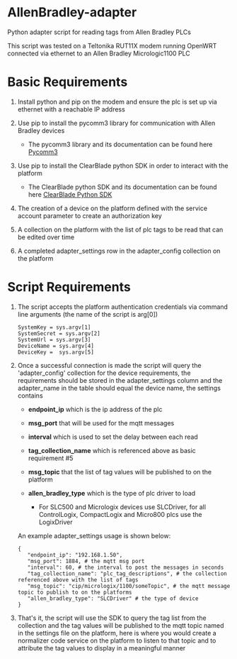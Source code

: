 # AllenBradley-adapter
Python adapter script for reading tags from Allen Bradley PLCs

This script was tested on a Teltonika RUT11X modem running OpenWRT connected via ethernet to an Allen Bradley Micrologic1100 PLC

# Basic Requirements

1. Install python and pip on the modem and ensure the plc is set up via ethernet with a reachable IP address

2. Use pip to install the pycomm3 library for communication with Allen Bradley devices
    - The pycomm3 library and its documentation can be found here [Pycomm3](https://docs.pycomm3.dev/en/latest/index.html)
    
    
3. Use pip to install the ClearBlade python SDK in order to interact with the platform 
    - The ClearBlade python SDK and its documentation can be found here [ClearBlade Python SDK](https://github.com/ClearBlade/ClearBlade-Python-SDK)

4. The creation of a device on the platform defined with the service account parameter to create an authorization key

5. A collection on the platform with the list of plc tags to be read that can be edited over time

6. A completed adapter_settings row in the adapter_config collection on the platform

# Script Requirements

1. The script accepts the platform authentication credentials via command line arguments (the name of the script is arg[0])
    ```
    SystemKey = sys.argv[1]
    SystemSecret = sys.argv[2]
    SystemUrl = sys.argv[3]    
    DeviceName = sys.argv[4]
    DeviceKey =  sys.argv[5] 
    ```
2. Once a successful connection is made the script will query the 'adapter_config' collection for the device requirements, the requirements should be stored in the adapter_settings column and the adapter_name in the table should equal the device name, the settings contains
    
    - **endpoint_ip**  which is the ip address of the plc
    
    - **msg_port**  that will be used for the mqtt messages
    
    - **interval**  which is used to set the delay between each read
    
    - **tag_collection_name**  which is referenced above as basic requirement #5
    
    - **msg_topic**  that the list of tag values will be published to on the platform
    
    - **allen_bradley_type**  which is the type of plc driver to load
    
      - For SLC500 and Micrologix devices use SLCDriver, for all ControlLogix, CompactLogix and Micro800 plcs use the LogixDriver
   
   An example adapter_settings usage is shown below:
   
   ```
   {
      "endpoint_ip": "192.168.1.50",
      "msg_port": 1884, # the mqtt msg port
      "interval": 60, # the interval to post the messages in seconds
      "tag_collection_name": "plc_tag_descriptions", # the collection referenced above with the list of tags
      "msg_topic": "cip/micrologix/1100/someTopic", # the mqtt message topic to publish to on the platforms
      "allen_bradley_type": "SLCDriver" # the type of device
   }
   ```
3. That's it, the script will use the SDK to query the tag list from the collection and the tag values will be published to the mqtt topic named in the settings file on the platform, here is where you would create a normalizer code service on the platform to listen to that topic and to attribute the tag values to display in a meaningful manner

   
